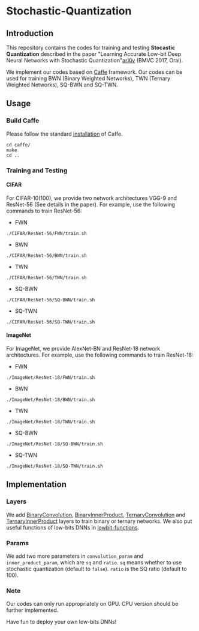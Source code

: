 # Stochastic-Quantization
## Introduction
This repository contains the codes for training and testing <b>Stocastic Quantization</b> described in the paper "Learning Accurate Low-bit Deep Neural Networks with Stochastic Quantization"[arXiv](https://arxiv.org/abs/1708.01001) (BMVC 2017, Oral).

We implement our codes based on [Caffe](https://github.com/BVLC/caffe) framework. Our codes can be used for training BWN (Binary Weighted Networks), TWN (Ternary Weighted Networks), SQ-BWN and SQ-TWN.

## Usage
### Build Caffe
Please follow the standard [installation](http://caffe.berkeleyvision.org/installation.html) of Caffe.

```shell
cd caffe/
make
cd ..
```

### Training and Testing
#### CIFAR
For CIFAR-10(100), we provide two network architectures VGG-9 and ResNet-56 (See details in the paper). For example, use the following commands to train ResNet-56:

* FWN

```shell
./CIFAR/ResNet-56/FWN/train.sh
```
* BWN

```shell
./CIFAR/ResNet-56/BWN/train.sh
```
* TWN

```shell
./CIFAR/ResNet-56/TWN/train.sh
```
* SQ-BWN

```shell
./CIFAR/ResNet-56/SQ-BWN/train.sh
```
* SQ-TWN

```shell
./CIFAR/ResNet-56/SQ-TWN/train.sh
```

#### ImageNet
For ImageNet, we provide AlexNet-BN and ResNet-18 network architectures. For example, use the following commands to train ResNet-18:

* FWN

```shell
./ImageNet/ResNet-18/FWN/train.sh
```
* BWN

```shell
./ImageNet/ResNet-18/BWN/train.sh
```
* TWN

```shell
./ImageNet/ResNet-18/TWN/train.sh
```
* SQ-BWN

```shell
./ImageNet/ResNet-18/SQ-BWN/train.sh
```
* SQ-TWN

```shell
./ImageNet/ResNet-18/SQ-TWN/train.sh
```

## Implementation

### Layers
We add [BinaryConvolution](caffe/src/caffe/layers/conv_layer_binary.cu), [BinaryInnerProduct](caffe/src/caffe/layers/inner_product_layer_binary.cu), [TernaryConvolution](caffe/src/caffe/layers/conv_layer_ternary.cu) and [TernaryInnerProduct](caffe/src/caffe/layers/inner_product_layer_ternary.cu) layers to train binary or ternary networks. We also put useful functions of low-bits DNNs in [lowbit-functions](caffe/src/caffe/util/lowbit_functions.cu).

### Params
We add two more parameters in `convolution_param` and `inner_product_param`, which are `sq` and `ratio`. `sq` means whether to use stochastic quantization (default to `false`). `ratio` is the SQ ratio (default to 100).

### Note
Our codes can only run appropriately on GPU. CPU version should be further implemented.

Have fun to deploy your own low-bits DNNs!
